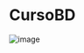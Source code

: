 # CursoBD
![image](https://user-images.githubusercontent.com/44008977/122304084-428a2f00-ceca-11eb-8ddf-b141bb00e66e.png)
